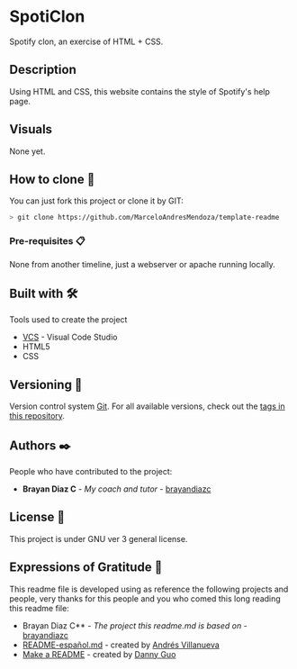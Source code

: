 # SpotiClon

Spotify clon, an exercise of HTML + CSS.

## Description

Using HTML and CSS, this website contains the style of Spotify's help page.


## Visuals

None yet.

## How to clone 🚀

You can just fork this project or clone it by GIT:
```bash
> git clone https://github.com/MarceloAndresMendoza/template-readme
```

### Pre-requisites 📋

None from another timeline, just a webserver or apache running locally.


## Built with 🛠️

Tools used to create the project

* [VCS](https://code.visualstudio.com/Download) - Visual Code Studio
* HTML5
* CSS

## Versioning 📌

Version control system [Git](https://git-scm.com).
For all available versions, check out the [tags in this repository](https://github.com/MarceloAndresMendoza/spoticlon/tags).

## Authors ✒️

People who have contributed to the project:

* **Brayan Diaz C** - *My coach and tutor* - [brayandiazc](https://brayandiazc.com)


## License 📄

This project is under GNU ver 3 general license.

## Expressions of Gratitude 🎁

This readme file is developed using as reference the following projects and people, very thanks for this people and you who comed this long reading this readme file:

* Brayan Diaz C** - *The project this readme.md is based on* - [brayandiazc](https://github.com/brayandiazc/template-readme)
* [README-español.md](https://gist.github.com/Villanuevand/6386899f70346d4580c723232524d35a) - created by [Andrés Villanueva](https://gist.github.com/Villanuevand)
* [Make a README](https://www.makeareadme.com) - created by [Danny Guo](https://github.com/dguo)
